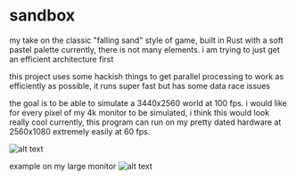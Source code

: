 # sandbox

my take on the classic "falling sand" style of game, built in Rust with a soft pastel palette
currently, there is not many elements. i am trying to just get an efficient architecture first

this project uses some hackish things to get parallel processing to work as efficiently as possible, it runs super fast but has some data race issues

the goal is to be able to simulate a 3440x2560 world at 100 fps. i would like for every pixel of my 4k monitor to be simulated, i think this would look really cool
currently, this program can run on my pretty dated hardware at 2560x1080 extremely easily at 60 fps.

![alt text](https://github.com/adambigg-s/sandbox/blob/main/demo/falling_sand.gif)

example on my large monitor
![alt text](https://github.com/adambigg-s/sandbox/blob/main/demo/2560x1440.png)

